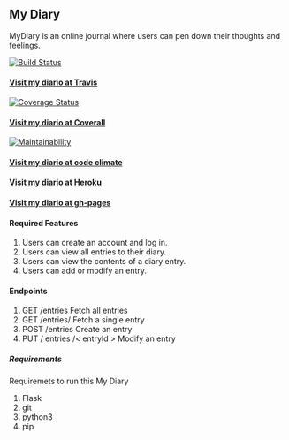 ## My Diary
MyDiary is an online journal where users can pen down their thoughts and feelings.

[![Build Status](https://travis-ci.org/AmosWels/My-Diary.svg?branch=develop)](https://travis-ci.org/AmosWels/My-Diary)

#### [Visit my diario at Travis](https://travis-ci.org/AmosWels/My-Diary)

[![Coverage Status](https://coveralls.io/repos/github/AmosWels/My-Diary/badge.svg?branch=develop)](https://coveralls.io/github/AmosWels/My-Diary?branch=develop)

#### [Visit my diario at Coverall]( https://coveralls.io/github/AmosWels/My-Diary)

[![Maintainability](https://api.codeclimate.com/v1/badges/911827d24f11c39cdf13/maintainability)](https://codeclimate.com/github/AmosWels/My-Diary/maintainability)

#### [Visit my diario at code climate](https://codeclimate.com/github/AmosWels/My-Diary/badges#test-coverage-markdown)

#### [Visit my diario at Heroku](https://my-diario.herokuapp.com)

#### [Visit my diario at gh-pages](https://amoswels.github.io/My-Diary/UI/)

#### Required Features
1. Users can create an account and log in.
2. Users can view all entries to their diary.
3. Users can view the contents of a diary entry.
4. Users can add or modify an entry.

#### Endpoints
1. GET /entries Fetch all entries
2. GET /entries/<entryId> Fetch a single entry
3. POST /entries Create an entry
4. PUT / entries /< entryId > Modify an entry

##### Requirements
Requiremets to run this My Diary

1. Flask <framework>
2. git
3. python3
4. pip